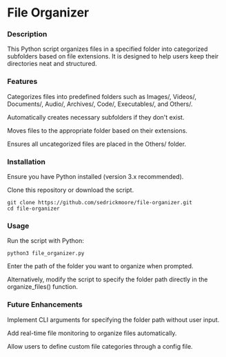 # File Organizer

### Description

This Python script organizes files in a specified folder into categorized subfolders based on file extensions. It is designed to help users keep their directories neat and structured.

### Features

Categorizes files into predefined folders such as Images/, Videos/, Documents/, Audio/, Archives/, Code/, Executables/, and Others/.

Automatically creates necessary subfolders if they don't exist.

Moves files to the appropriate folder based on their extensions.

Ensures all uncategorized files are placed in the Others/ folder.

### Installation

Ensure you have Python installed (version 3.x recommended).

Clone this repository or download the script.

```
git clone https://github.com/sedrickmoore/file-organizer.git
cd file-organizer
```
### Usage

Run the script with Python:

`python3 file_organizer.py`

Enter the path of the folder you want to organize when prompted.

Alternatively, modify the script to specify the folder path directly in the organize_files() function.

### Future Enhancements

Implement CLI arguments for specifying the folder path without user input.

Add real-time file monitoring to organize files automatically.

Allow users to define custom file categories through a config file.
